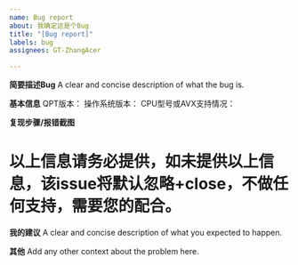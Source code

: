 ```yaml
---
name: Bug report
about: 我确定这是个Bug
title: "[Bug report]"
labels: bug
assignees: GT-ZhangAcer

---
```


**简要描述Bug**
A clear and concise description of what the bug is.

**基本信息**
QPT版本：
操作系统版本：
CPU型号或AVX支持情况：  

**复现步骤/报错截图**

# 以上信息请务必提供，如未提供以上信息，该issue将默认忽略+close，不做任何支持，需要您的配合。

**我的建议**
A clear and concise description of what you expected to happen.


**其他**
Add any other context about the problem here.
